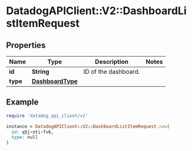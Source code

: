 # DatadogAPIClient::V2::DashboardListItemRequest

## Properties

| Name     | Type                                  | Description          | Notes |
| -------- | ------------------------------------- | -------------------- | ----- |
| **id**   | **String**                            | ID of the dashboard. |       |
| **type** | [**DashboardType**](DashboardType.md) |                      |       |

## Example

```ruby
require 'datadog_api_client/v2'

instance = DatadogAPIClient::V2::DashboardListItemRequest.new(
  id: q5j-nti-fv6,
  type: null
)
```

